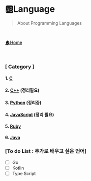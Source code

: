 # 🆎Language

> About Programming Languages

<br>

[🏠Home](https://github.com/batboy118/Study_Note)

<br>

### [ Category ]

#### 1. [C](C/README.md)

#### 2. [C++](C++/README.md) (정리필요)

#### 3. [Python](Python/README.md) (정리중)

#### 4. [JavaScript](JavaScript/README.md) (정리 필요)

#### 5. [Ruby](Ruby/README.md)

#### 6. [Java](Java/README.md)



### [To do List : 추가로 배우고 싶은 언어]

- [ ] Go
- [ ] Kotlin
- [ ] Type Script
